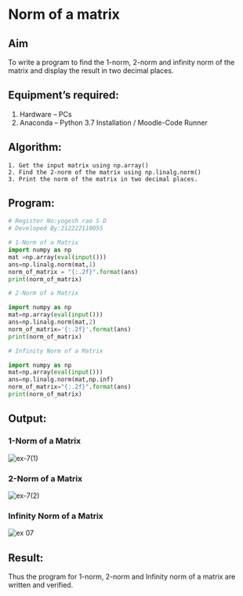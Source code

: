 # Norm of a matrix
## Aim
To write a program to find the 1-norm, 2-norm and infinity norm of the matrix and display the result in two decimal places.
## Equipment’s required:
1.	Hardware – PCs
2.	Anaconda – Python 3.7 Installation / Moodle-Code Runner
## Algorithm:
	1. Get the input matrix using np.array()   
    2. Find the 2-norm of the matrix using np.linalg.norm()
	3. Print the norm of the matrix in two decimal places.
## Program:
```Python
# Register No:yogesh rao S D
# Developed By:212222110055

# 1-Norm of a Matrix
import numpy as np
mat =np.array(eval(input()))
ans=np.linalg.norm(mat,1)
norm_of_matrix = "{:.2f}".format(ans)
print(norm_of_matrix)

# 2-Norm of a Matrix

import numpy as np
mat=np.array(eval(input()))
ans=np.linalg.norm(mat,2)
norm_of_matrix='{:.2f}'.format(ans)
print(norm_of_matrix)

# Infinity Norm of a Matrix

import numpy as np
mat=np.array(eval(input()))
ans=np.linalg.norm(mat,np.inf)
norm_of_matrix="{:.2f}".format(ans)
print(norm_of_matrix)

```
## Output:
### 1-Norm of a Matrix

![ex-7(1)](https://github.com/yogeshrao05/Norm-of-a-matrix/assets/122008288/d3753b51-bb4e-49bb-ad4f-e025f708b44c)

### 2-Norm of a Matrix

![ex-7(2)](https://github.com/yogeshrao05/Norm-of-a-matrix/assets/122008288/a3f89175-7fd4-4f41-861f-da996022d99f)

### Infinity Norm of a Matrix

![ex 07](https://github.com/yogeshrao05/Norm-of-a-matrix/assets/122008288/c52dd3d8-1bf1-4d9a-b4f1-68264a9043f8)

## Result:
Thus the program for 1-norm, 2-norm and Infinity norm of a matrix are written and verified.
